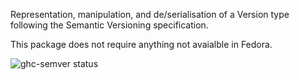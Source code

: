 Representation, manipulation, and de/serialisation of a Version type following
the Semantic Versioning specification.

This package does not require anything not avaialble in Fedora.

![ghc-semver status](https://copr.fedorainfracloud.org/coprs/dshea/bdcs-haskell-deps/package/ghc-semver/status_image/last_build.png)
